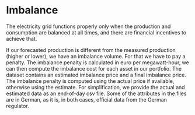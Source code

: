 # Imbalance

The electricity grid functions properly only when the production and consumption are balanced at all times, and
there are financial incentives to achieve that.

If our forecasted production is different from the measured production (higher or lower),
we have an imbalance volume. For that we have to pay a penalty.
The imbalance penalty is calculated in euro per megawatt-hour, we can then compute the imbalance cost for each asset
in our portfolio.
The dataset contains an estimated imbalance price and a final imbalance price. The imbalance penalty is computed using
the actual price if available, otherwise using the estimate.
For simplification, we provide the actual and estimated data as an end-of-day csv file. Some of the attributes in the
files are in German, as it is, in both cases, official data from the German regulator.